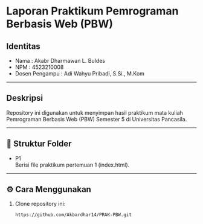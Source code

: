 # Laporan Praktikum Pemrograman Berbasis Web (PBW)

## Identitas
- Nama : Akabr Dharmawan L. Buldes
- NPM  : 4523210008
- Dosen Pengampu : 	Adi Wahyu Pribadi, S.Si., M.Kom  

---

## Deskripsi
Repository ini digunakan untuk menyimpan hasil praktikum mata kuliah Pemrograman Berbasis Web (PBW) Semester 5 di Universitas Pancasila.

---

## 📂 Struktur Folder
- P1  
  Berisi file praktikum pertemuan 1 (index.html).

---

## ⚙ Cara Menggunakan
1. Clone repository ini:
   ```bash
   https://github.com/Akbardhar14/PRAK-PBW.git
